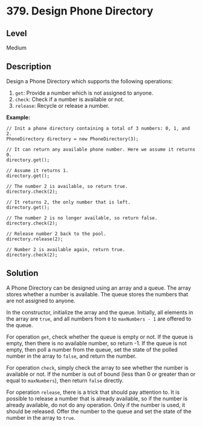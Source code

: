 # 379. Design Phone Directory
## Level
Medium

## Description
Design a Phone Directory which supports the following operations:

1. `get`: Provide a number which is not assigned to anyone.
2. `check`: Check if a number is available or not.
3. `release`: Recycle or release a number.

**Example:**
```
// Init a phone directory containing a total of 3 numbers: 0, 1, and 2.
PhoneDirectory directory = new PhoneDirectory(3);

// It can return any available phone number. Here we assume it returns 0.
directory.get();

// Assume it returns 1.
directory.get();

// The number 2 is available, so return true.
directory.check(2);

// It returns 2, the only number that is left.
directory.get();

// The number 2 is no longer available, so return false.
directory.check(2);

// Release number 2 back to the pool.
directory.release(2);

// Number 2 is available again, return true.
directory.check(2);
```

## Solution
A Phone Directory can be designed using an array and a queue. The array stores whether a number is available. The queue stores the numbers that are not assigned to anyone.

In the constructor, initialize the array and the queue. Initially, all elements in the array are `true`, and all numbers from `0` to `maxNumbers - 1` are offered to the queue.

For operation `get`, check whether the queue is empty or not. If the queue is empty, then there is no available number, so return -1. If the queue is not empty, then poll a number from the queue, set the state of the polled number in the array to `false`, and return the number.

For operation `check`, simply check the array to see whether the number is available or not. If the number is out of bound (less than 0 or greater than or equal to `maxNumbers`), then return `false` directly.

For operation `release`, there is a trick that should pay attention to. It is possible to release a number that is already available, so if the number is already available, do not do any operation. Only if the number is used, it should be released. Offer the number to the queue and set the state of the number in the array to `true`.
